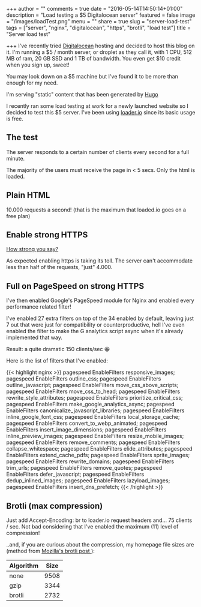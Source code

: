 +++
author = ""
comments = true
date = "2016-05-14T14:50:14+01:00"
description = "Load testing a $5 Digitalocean server"
featured = false
image = "/images/loadTest.png"
menu = ""
share = true
slug = "server-load-test"
tags = ["server", "nginx", "digitalocean", "https", "brotli", "load test"]
title = "Server load test"

+++
I've recently tried <a href="https://m.do.co/c/875cd23a5c97" target="_blank" data-vivaldi-spatnav-clickable="1">Digitalocean</a> hosting and decided to host this blog on it. I'm running a $5 / month server, or droplet as they call it, with 1 CPU, 512 MB of ram, 20 GB SSD and 1 TB of bandwidth. You even get $10 credit when you sign up, sweet!

You may look down on a $5 machine but I've found it to be more than enough for my need.

I'm serving "static" content that has been generated by <a href="https://gohugo.io" target="_blank" data-vivaldi-spatnav-clickable="1">Hugo</a>

I recently ran some load testing at work for a newly launched website so I decided to test this $5 server. I've been using <a href="https://loader.io" target="_blank" data-vivaldi-spatnav-clickable="1">loader.io</a> since its basic usage is free.

## The test

The server responds to a certain number of clients every second for a full minute.

The majority of the users must receive the page in < 5 secs. Only the html is loaded.

## Plain HTML

10.000 requests a second! (that is the maximum that loaded.io goes on a free plan)

## Enable strong HTTPS

<a href="https://www.ssllabs.com/ssltest/analyze.html?d=https%3A%2F%2Fstefano.chiodino.uk" target="_blank" data-vivaldi-spatnav-clickable="1">How strong you say?</a>

As expected enabling https is taking its toll. The server can't accommodate less than half of the requests, "just" 4.000.

## Full on PageSpeed on strong HTTPS

I've then enabled Google's PageSpeed module for Nginx and enabled every performance related filter!

I've enabled 27 extra filters on top of the 34 enabled by default, leaving just 7 out that were just for compatibility or counterproductive, hell I've even enabled the filter to make the G analytics script async when it's already implemented that way.

Result: a quite dramatic 150 clients/sec 😀

Here is the list of filters that I've enabled:

{{< highlight nginx >}}
pagespeed EnableFilters responsive_images;
pagespeed EnableFilters outline_css;
pagespeed EnableFilters outline_javascript;
pagespeed EnableFilters move_css_above_scripts;
pagespeed EnableFilters move_css_to_head;
pagespeed EnableFilters rewrite_style_attributes;
pagespeed EnableFilters prioritize_critical_css;
pagespeed EnableFilters make_google_analytics_async;
pagespeed EnableFilters canonicalize_javascript_libraries;
pagespeed EnableFilters inline_google_font_css;
pagespeed EnableFilters local_storage_cache;
pagespeed EnableFilters convert_to_webp_animated;
pagespeed EnableFilters insert_image_dimensions;
pagespeed EnableFilters inline_preview_images;
pagespeed EnableFilters resize_mobile_images;
pagespeed EnableFilters remove_comments;
pagespeed EnableFilters collapse_whitespace;
pagespeed EnableFilters elide_attributes;
pagespeed EnableFilters extend_cache_pdfs;
pagespeed EnableFilters sprite_images;
pagespeed EnableFilters rewrite_domains;
pagespeed EnableFilters trim_urls;
pagespeed EnableFilters remove_quotes;
pagespeed EnableFilters defer_javascript;
pagespeed EnableFilters dedup_inlined_images;
pagespeed EnableFilters lazyload_images;
pagespeed EnableFilters insert_dns_prefetch;
{{< /highlight >}}

## Brotli (max compression)

Just add Accept-Encoding: br to loader.io request headers and... 75 clients / sec. Not bad considering that I've enabled the maximum (11) level of compression!

..and, if you are curious about the compression, my homepage file sizes are (method from <a href="https://hacks.mozilla.org/2015/11/better-than-gzip-compression-with-brotli" target="_blank" data-vivaldi-spatnav-clickable="1">Mozilla's brotli post </a>):

<table>
<thead>
<tr>
<th>Algorithm</th>
<th>Size</th>
</tr>
</thead>
<tbody>
<tr>
<td>none</td>
<td>9508</td>
</tr>
<tr>
<td>gzip</td>
<td>3344</td>
</tr>
<tr>
<td>brotli</td>
<td>2732</td>
</tr>
</tbody>
</table>